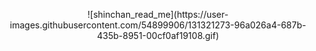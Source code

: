 <p align="center">
![shinchan_read_me](https://user-images.githubusercontent.com/54899906/131321273-96a026a4-687b-435b-8951-00cf0af19108.gif)
</p>
